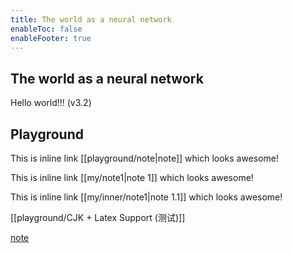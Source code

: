 ```yaml
---
title: The world as a neural network
enableToc: false
enableFooter: true
---
```


## The world as a neural network

Hello world!!! (v3.2)

## Playground

This is inline link [[playground/note|note]] which looks awesome!

This is inline link [[my/note1|note 1]] which looks awesome!

This is inline link [[my/inner/note1|note 1.1]] which looks awesome!

[[playground/CJK + Latex Support (测试)]]

[note](playground/note)
